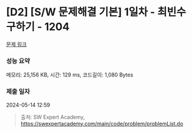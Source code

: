 # [D2] [S/W 문제해결 기본] 1일차 - 최빈수 구하기 - 1204 

[문제 링크](https://swexpertacademy.com/main/code/problem/problemDetail.do?contestProbId=AV13zo1KAAACFAYh) 

### 성능 요약

메모리: 25,156 KB, 시간: 129 ms, 코드길이: 1,080 Bytes

### 제출 일자

2024-05-14 12:59



> 출처: SW Expert Academy, https://swexpertacademy.com/main/code/problem/problemList.do